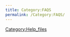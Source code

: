```yaml
---
title: Category:FAQS
permalink: /Category:FAQS/
---
```


[Category:Help_files](Category:Help_files "wikilink")